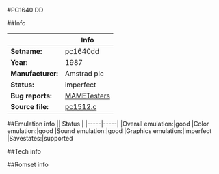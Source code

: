 #PC1640 DD

##Info

||Info|
|-----|-----|
|**Setname:**|pc1640dd
|**Year:**|1987
|**Manufacturer:**|Amstrad plc
|**Status:**|imperfect
|**Bug reports:**|[MAMETesters](http://mametesters.org/view_all_set.php?type=1&temporary=y&search=pc1512.c)
|**Source file:**|[pc1512.c](https://github.com/mamedev/mame/blob/master/src/mess/drivers/pc1512.c)

##Emulation info
|| Status |
|-----|-----|
|Overall emulation:|good
|Color emulation:|good
|Sound emulation:|good
|Graphics emulation:|imperfect
|Savestates:|supported

##Tech info

##Romset info

<!--- START OF EDITED COMMENT DO NOT TOUCH TEXT ABOVE-->
